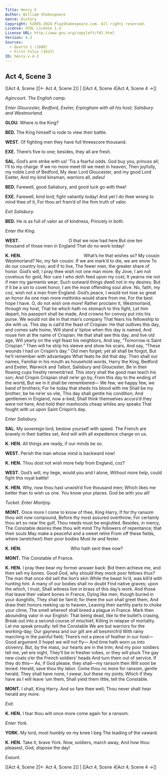 ```yaml
---
Title: Henry V
Author: William Shakespeare
Genre: History
Copyright: ©2005-2024 PlayShakespeare.com. All rights reserved.
License: GFDL License 1.3
License URL: http://www.gnu.org/copyleft/fdl.html
Version: 4.3
Sources:
  - Quarto 1 (1600)
  - First Folio (1623)
ID: henry-v-4-3
---
```


## Act 4, Scene 3
[[Act 4, Scene 2|← Act 4, Scene 2]] | [[Act 4, Scene 4|Act 4, Scene 4 →]]

*Agincourt. The English camp.*

*Enter Gloucester, Bedford, Exeter, Erpingham with all his host; Salisbury and Westmorland.*

**GLOU.**
Where is the King?

**BED.**
The King himself is rode to view their battle.

**WEST.**
Of fighting men they have full threescore thousand.

**EXE.**
There’s five to one; besides, they all are fresh.

**SAL.**
God’s arm strike with us! ’Tis a fearful odds.
God buy you, princes all; I’ll to my charge.
If we no more meet till we meet in heaven,
Then joyfully, my noble Lord of Bedford,
My dear Lord Gloucester, and my good Lord Exeter,
And my kind kinsman, warriors all, *adieu*!

**BED.**
Farewell, good Salisbury, and good luck go with thee!

**EXE.**
Farewell, kind lord; fight valiantly today!
And yet I do thee wrong to mind thee of it,
For thou art fram’d of the firm truth of valor.

*Exit Salisbury.*

**BED.**
He is as full of valor as of kindness,
Princely in both.

*Enter the King.*

**WEST.**
           O that we now had here
But one ten thousand of those men in England
That do no work today!

**K. HEN.**
              What’s he that wishes so?
My cousin Westmorland? No, my fair cousin.
If we are mark’d to die, we are enow
To do our country loss; and if to live,
The fewer men, the greater share of honor.
God’s will, I pray thee wish not one man more.
By Jove, I am not covetous for gold,
Nor care I who doth feed upon my cost;
It yearns me not if men my garments wear;
Such outward things dwell not in my desires.
But if it be a sin to covet honor,
I am the most offending soul alive.
No, faith, my coz, wish not a man from England.
God’s peace, I would not lose so great an honor
As one man more methinks would share from me,
For the best hope I have. O, do not wish one more!
Rather proclaim it, Westmorland, through my host,
That he which hath no stomach to this fight,
Let him depart, his passport shall be made,
And crowns for convoy put into his purse.
We would not die in that man’s company
That fears his fellowship to die with us.
This day is call’d the feast of Crispian:
He that outlives this day, and comes safe home,
Will stand a’ tiptoe when this day is named,
And rouse him at the name of Crispian.
He that shall see this day, and live old age,
Will yearly on the vigil feast his neighbors,
And say, “Tomorrow is Saint Crispian.”
Then will he strip his sleeve and show his scars,
And say, “These wounds I had on Crispin’s day.”
Old men forget; yet all shall be forgot,
But he’ll remember with advantages
What feats he did that day. Then shall our names,
Familiar in his mouth as household words,
Harry the King, Bedford and Exeter,
Warwick and Talbot, Salisbury and Gloucester,
Be in their flowing cups freshly rememb’red.
This story shall the good man teach his son;
And Crispin Crispian shall ne’er go by,
From this day to the ending of the world,
But we in it shall be remembered⁠—
We few, we happy few, we band of brothers;
For he today that sheds his blood with me
Shall be my brother; be he ne’er so vile,
This day shall gentle his condition;
And gentlemen in England, now a-bed,
Shall think themselves accurs’d they were not here;
And hold their manhoods cheap whiles any speaks
That fought with us upon Saint Crispin’s day.

*Enter Salisbury.*

**SAL.**
My sovereign lord, bestow yourself with speed.
The French are bravely in their battles set,
And will with all expedience charge on us.

**K. HEN.**
All things are ready, if our minds be so.

**WEST.**
Perish the man whose mind is backward now!

**K. HEN.**
Thou dost not wish more help from England, coz?

**WEST.**
God’s will, my liege, would you and I alone,
Without more help, could fight this royal battle!

**K. HEN.**
Why, now thou hast unwish’d five thousand men;
Which likes me better than to wish us one.
You know your places. God be with you all!

*Tucket. Enter Montjoy.*

**MONT.**
Once more I come to know of thee, King Harry,
If for thy ransom thou wilt now compound,
Before thy most assured overthrow;
For certainly thou art so near the gulf,
Thou needs must be englutted. Besides, in mercy,
The Constable desires thee thou wilt mind
Thy followers of repentance; that their souls
May make a peaceful and a sweet retire
From off these fields, where (wretches!) their poor bodies
Must lie and fester.

**K. HEN.**
           Who hath sent thee now?

**MONT.**
The Constable of France.

**K. HEN.**
I pray thee bear my former answer back:
Bid them achieve me, and then sell my bones.
Good God, why should they mock poor fellows thus?
The man that once did sell the lion’s skin
While the beast liv’d, was kill’d with hunting him.
A many of our bodies shall no doubt
Find native graves; upon the which, I trust,
Shall witness live in brass of this day’s work.
And those that leave their valiant bones in France,
Dying like men, though buried in your dunghills,
They shall be fam’d; for there the sun shall greet them,
And draw their honors reeking up to heaven,
Leaving their earthly parts to choke your clime,
The smell whereof shall breed a plague in France.
Mark then abounding valor in our English:
That being dead, like to the bullet’s crasing,
Break out into a second course of mischief,
Killing in relapse of mortality.
Let me speak proudly: tell the Constable
We are but warriors for the working-day;
Our gayness and our gilt are all besmirch’d
With rainy marching in the painful field;
There’s not a piece of feather in our host⁠—
Good argument (I hope) we will not fly⁠—
And time hath worn us into slovenry.
But, by the mass, our hearts are in the trim;
And my poor soldiers tell me, yet ere night,
They’ll be in fresher robes, or they will pluck
The gay new coats o’er the French soldiers’ heads
And turn them out of service. If they do this⁠—
As, if God please, they shall—my ransom then
Will soon be levied. Herald, save thou thy labor.
Come thou no more for ransom, gentle herald,
They shall have none, I swear, but these my joints;
Which if they have as I will leave ’um them,
Shall yield them little, tell the Constable.

**MONT.**
I shall, King Harry. And so fare thee well;
Thou never shalt hear herald any more.

*Exit.*

**K. HEN.**
I fear thou wilt once more come again for a ransom.

*Enter York.*

**YORK.**
My lord, most humbly on my knee I beg
The leading of the vaward.

**K. HEN.**
Take it, brave York. Now, soldiers, march away,
And how thou pleasest, God, dispose the day!

*Exeunt.*

[[Act 4, Scene 2|← Act 4, Scene 2]] | [[Act 4, Scene 4|Act 4, Scene 4 →]]